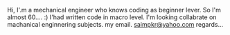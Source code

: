 
Hi, I'.m a mechanical engineer who knows coding as beginner lever. So I'm almost 60.... :)
I'had written code in macro level. 
I'm looking collabrate on machanical enginnering subjects.
my email. saimpkr@yahoo.com 
regards...

